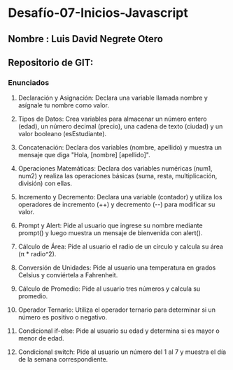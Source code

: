 # Desafío-07-Inicios-Javascript

## Nombre : Luis David Negrete Otero

## Repositorio de GIT: 

### Enunciados

1. Declaración y Asignación: Declara una variable llamada nombre y asígnale tu nombre como valor.

2. Tipos de Datos: Crea variables para almacenar un número entero (edad), un número decimal (precio), una cadena de texto (ciudad) y un valor booleano (esEstudiante).

3. Concatenación: Declara dos variables (nombre, apellido) y muestra un mensaje que diga "Hola, [nombre] [apellido]".

4. Operaciones Matemáticas: Declara dos variables numéricas (num1, num2) y realiza las operaciones básicas (suma, resta, multiplicación, división) con ellas.

5. Incremento y Decremento: Declara una variable (contador) y utiliza los operadores de incremento (++) y decremento (--) para modificar su valor.

6. Prompt y Alert: Pide al usuario que ingrese su nombre mediante prompt() y luego muestra un mensaje de bienvenida con alert().

7. Cálculo de Área: Pide al usuario el radio de un círculo y calcula su área (π * radio^2).

8. Conversión de Unidades: Pide al usuario una temperatura en grados Celsius y conviértela a Fahrenheit.

9. Cálculo de Promedio: Pide al usuario tres números y calcula su promedio.

10. Operador Ternario: Utiliza el operador ternario para determinar si un número es positivo o negativo.

11. Condicional if-else: Pide al usuario su edad y determina si es mayor o menor de edad.

12. Condicional switch: Pide al usuario un número del 1 al 7 y muestra el día de la semana correspondiente.